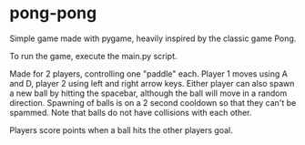 # pong-pong
 Simple game made with pygame, heavily inspired by the classic game Pong.

To run the game, execute the main.py script.

Made for 2 players, controlling one "paddle" each. Player 1 moves using A and D, player 2 using left and right arrow keys.
Either player can also spawn a new ball by hitting the spacebar, although the ball will move in a random direction.
Spawning of balls is on a 2 second cooldown so that they can't be spammed. Note that balls do not have collisions with each other.

Players score points when a ball hits the other players goal.
